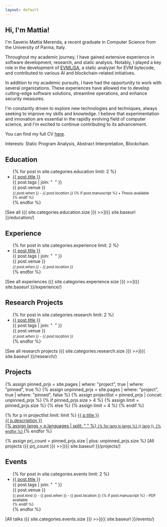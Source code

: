 ```yaml
---
layout: default
---
```


## Hi, I'm Mattia!

I'm Saverio Mattia Merenda, a recent graduate in Computer Science from the University of Parma, Italy.

Throughout my academic journey, I have gained extensive experience in software development, research, and static analysis. Notably, I played a key role in the development of [EVMLiSA](https://github.com/lisa-analyzer/evm-lisa), a static analyzer for EVM bytecode, and contributed to various AI and blockchain-related initiatives.

In addition to my academic pursuits, I have had the opportunity to work with several organizations. These experiences have allowed me to develop cutting-edge software solutions, streamline operations, and enhance security measures.

I'm constantly driven to explore new technologies and techniques, always seeking to improve my skills and knowledge. I believe that experimentation and innovation are essential in the rapidly evolving field of computer science, and I'm excited to continue contributing to its advancement.

<span class="subsect">You can find my full CV <a href="{{ site.baseurl }}/manuscripts/cv.pdf">here</a></span>.

<span class="subsect">Interests:</span> Static Program Analysis, Abstract Interpretation, Blockchain.

<!-- ----------------------- -->

## Education

<ul class="fa-ul">
{% for post in site.categories.education limit: 2 %}
	<li>
		<span class="fa-li"><i class="fas fa-university"></i></span>
		<a href="{{ post.url }}">{{ post.title }}</a><br/>
		<topic>{{ post.tags | join: "</topic>&nbsp;&nbsp;<topic>" }}</topic><br/>
		<venue>{{ post.venue }}</venue><br/>
		<small><i>{{ post.when }} - {{ post.location }}</i>
		{% if post.manuscript %}
			 • <i class="fas fa-file-pdf"></i> Thesis available<br/>
		{% endif %}
		</small>
	</li>
{% endfor %}
</ul>

[See all ({{ site.categories.education.size }}) >>]({{ site.baseurl }}/education/)

<!-- ----------------------- -->

## Experience

<ul class="fa-ul">
{% for post in site.categories.experience limit: 2 %}
	<li>
		<span class="fa-li"><i class="fas fa-briefcase"></i></span>
		<a href="{{ post.url }}">{{ post.title }}</a><br/>
		<topic>{{ post.tags | join: "</topic>&nbsp;&nbsp;<topic>" }}</topic><br/>
		<venue>{{ post.venue }}</venue><br/>
		<small><i>{{ post.when }} - {{ post.location }}</i></small>
	</li>
{% endfor %}
</ul>

[See all experiences ({{ site.categories.experience.size }}) >>]({{ site.baseurl }}/experience/)

<!-- ----------------------- -->

## Research Projects

<ul class="fa-ul">
{% for post in site.categories.research limit: 2 %}
	<li>
		<span class="fa-li"><i class="fas fa-brain"></i></span>
		<a href="{{ post.url }}">{{ post.title }}</a><br/>
		<topic>{{ post.tags | join: "</topic>&nbsp;&nbsp;<topic>" }}</topic><br/>
		<venue>{{ post.venue }}</venue><br/>
		<small><i>{{ post.when }} - {{ post.location }}</i></small>
	</li>
{% endfor %}
</ul>

[See all research projects ({{ site.categories.research.size }}) >>]({{ site.baseurl }}/research/)

<!-- ----------------------- -->

## Projects

{% assign pinned_prjs = site.pages | where: "project", true | where: "pinned", true %}
{% assign unpinned_prjs = site.pages | where: "project", true | where: "pinned", false %}
{% assign projectlist = pinned_prjs | concat: unpinned_prjs %}
{% if pinned_prjs.size > 4 %}
	{% assign limit = pinned_prjs.size %}
{% else %}
	{% assign limit = 4 %}
{% endif %}

<div class="project-box-wrapper">
{% for p in projectlist limit: limit %}
	<a href="{{ p.url }}" class="project-box">
		<i class="fas fa-laptop-code"></i> <span>{{ p.title }}</span><br/>
		<venue>{{ p.description }}</venue><br/>
		{% assign langs = p.languages | split: " " %}
		<small>
		{% for lang in langs %}
			{{ lang }}&nbsp;
		{% endfor %}
		</small>
	</a>
{% endfor %}
</div>

{% assign prj_count = pinned_prjs.size | plus: unpinned_prjs.size %}
[All projects ({{ prj_count }}) >>]({{ site.baseurl }}/projects/)

<!-- ----------------------- -->

<!-- ## Publications

<ul class="fa-ul">
{% for post in site.categories.publications limit: 2 %}
	<li>
		<span class="fa-li"><i class="fas fa-book-open"></i></span>
		{{ post.authors }}. <a href="{{ post.url }}">{{ post.title }}</a><br/>
		<topic>{{ post.tags | join: "</topic>&nbsp;&nbsp;<topic>" }}</topic><br/>
		<venue>{{ post.venue }}</venue><br/>
		<small>{{ post.kind }} - {{ post.date | date: "%-d %B %Y" }} - {{ post.location }}
		{% if post.manuscript %}
			 • <i class="fas fa-file-pdf"></i> PDF available<br/>
		{% endif %}
		</small>
	</li>
{% endfor %}
</ul>

[All publications ({{ site.categories.publications.size }}) >>]({{ site.baseurl }}/publications/) -->

<!-- ----------------------- -->

<!-- ## Talks

<ul class="fa-ul">
{% for post in site.categories.talks limit: 2 %}
	<li>
		<span class="fa-li"><i class="fas fa-calendar-alt"></i></span>
		<a href="{{ post.url }}">{{ post.title }}</a><br/>
		<topic>{{ post.tags | join: "</topic>&nbsp;&nbsp;<topic>" }}</topic><br/>
		<venue>{{ post.venue }}</venue><br/>
		<small>{{ post.kind }} - {{ post.date | date: "%-d %B %Y" }} - {{ post.location }}
		{% if post.manuscript %}
			 • <i class="fas fa-file-pdf"></i> PDF available<br/>
		{% endif %}
		</small>
	</li>
{% endfor %}
</ul>

[All talks ({{ site.categories.talks.size }}) >>]({{ site.baseurl }}/talks/) -->

<!-- ----------------------- -->

## Events

<ul class="fa-ul">
{% for post in site.categories.events limit: 2 %}
	<li>
		<span class="fa-li"><i class="fas fa-calendar-day"></i></span>
		<a href="{{ post.url }}">{{ post.title }}</a><br/>
		<topic>{{ post.tags | join: "</topic>&nbsp;&nbsp;<topic>" }}</topic><br/>
		<venue>{{ post.venue }}</venue><br/>
		<small>{{ post.kind }} - {{ post.when }} - {{ post.location }}
		{% if post.manuscript %}
			 - <i class="fas fa-file-pdf"></i> PDF available<br/>
		{% endif %}
		</small>
	</li>
{% endfor %}
</ul>

[All talks ({{ site.categories.events.size }}) >>]({{ site.baseurl }}/events/)

<!-- ----------------------- -->

